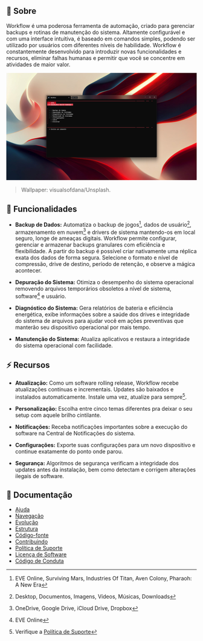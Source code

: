 ## :gem: Sobre
Workflow é uma poderosa ferramenta de automação, criado para gerenciar backups e rotinas de manutenção do sistema. Altamente configurável e com uma interface intuitiva, é baseado em comandos simples, podendo ser utilizado por usuários com diferentes níveis de habilidade. Workflow é constantemente desenvolvido para introduzir novas funcionalidades e recursos, eliminar falhas humanas e permitir que você se concentre em atividades de maior valor.

![](https://github.com/2uj1m28ohz/workflow/blob/main/Screenshot.png)
> Wallpaper: visualsofdana/Unsplash.

## :rocket: Funcionalidades
- **Backup de Dados:** Automatiza o backup de jogos[^1], dados de usuário[^2], armazenamento em nuvem[^3] e drivers de sistema mantendo-os em local seguro, longe de ameaças digitais. Workflow permite configurar, gerenciar e armazenar backups granulares com eficiência e flexibilidade. A partir do backup é possível criar nativamente uma réplica exata dos dados de forma segura. Selecione o formato e nível de compressão, drive de destino, período de retenção, e observe a mágica acontecer.

- **Depuração do Sistema:** Otimiza o desempenho do sistema operacional removendo arquivos temporários obsoletos a nível de sistema, software[^4] e usuário.

- **Diagnóstico do Sistema:** Gera relatórios de bateria e eficiência energética, exibe informações sobre a saúde dos drives e integridade do sistema de arquivos para ajudar você em ações preventivas que manterão seu dispositivo operacional por mais tempo.

- **Manutenção do Sistema:** Atualiza aplicativos e restaura a integridade do sistema operacional com facilidade.

## :zap: Recursos
- **Atualização:** Como um software rolling release, Workflow recebe atualizações contínuas e incrementais. Updates são baixados e instalados automaticamente. Instale uma vez, atualize para sempre[^5].

- **Personalização:** Escolha entre cinco temas diferentes pra deixar o seu setup com aquele brilho cintilante.

- **Notificações:** Receba notificações importantes sobre a execução do software na Central de Notificações do sistema.

- **Configurações:** Exporte suas configurações para um novo dispositivo e continue exatamente do ponto onde parou.

- **Segurança:** Algoritmos de segurança verificam a integridade dos updates antes da instalação, bem como detectam e corrigem alterações ilegais de software.

## :blue_book: Documentação
- [Ajuda](https://github.com/2uj1m28ohz/workflow/blob/main/HELP.md)
- [Navegação](https://github.com/2uj1m28ohz/workflow/blob/main/Navigation.md)
- [Evolução](https://github.com/2uj1m28ohz/workflow/blob/main/Evolution.md)
- [Estrutura](https://github.com/2uj1m28ohz/workflow/blob/main/Structure.md)
- [Código-fonte](https://github.com/2uj1m28ohz/workflow/blob/main/SourceCode.md)
- [Contribuindo](https://github.com/2uj1m28ohz/workflow/blob/main/CONTRIBUTING.md)
- [Política de Suporte](https://github.com/2uj1m28ohz/workflow/blob/main/SUPPORT.md)
- [Licença de Software](https://github.com/2uj1m28ohz/workflow/blob/main/LICENSE)
- [Código de Conduta](https://github.com/2uj1m28ohz/workflow/blob/main/CODE_OF_CONDUCT.md)

[^1]:EVE Online, Surviving Mars, Industries Of Titan, Aven Colony, Pharaoh: A New Era
[^2]:Desktop, Documentos, Imagens, Vídeos, Músicas, Downloads
[^3]:OneDrive, Google Drive, iCloud Drive, Dropbox
[^4]:EVE Online
[^5]:Verifique a [Política de Suporte](https://github.com/2uj1m28ohz/workflow/blob/main/SUPPORT.md)
